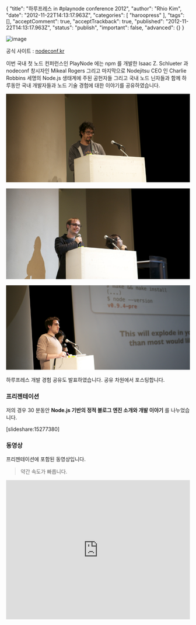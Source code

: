 {
    "title": "하루프레스 in #playnode conference 2012",
    "author": "Rhio Kim",
    "date": "2012-11-22T14:13:17.963Z",
    "categories": [
        "haroopress"
    ],
    "tags": [],
    "acceptComment": true,
    "acceptTrackback": true,
    "published": "2012-11-22T14:13:17.963Z",
    "status": "publish",
    "important": false,
    "advanced": {}
}

![image](./@img/IMG_0279.png)

공식 사이트 : [nodeconf.kr](http://nodeconf.kr)

이번 국내 첫 노드 컨퍼런스인 PlayNode 에는 npm 를 개발한 Isaac Z. Schlueter 과 nodeconf 창시자인 Mikeal Rogers 그리고 마지막으로 Nodejitsu CEO 인 Charlie Robbins 
세명의 Node.js 생태계에 주된 공헌자들 그리고 국내 노드 닌자들과 함께 하루동안 국내 개발자들과 노드 기술 경험에 대한 이야기를 공유하였습니다. 

![image](./@img/IMG_0253.png)

![image](./@img/IMG_0266.png)

![image](./@img/IMG_0277.png)

하루프레스 개발 경험 공유도 발표하였습니다.  공유 차원에서 포스팅합니다.

### 프리젠테이션

저의 경우 30 분동안 **Node.js 기반의 정적 블로그 엔진 소개와 개발 이야기** 를 나누었습니다. 

[slideshare:15277380]

### 동영상

프리젠테이션에 포함된 동영상입니다.
> 약간 속도가 빠릅니다.

<iframe src="http://player.vimeo.com/video/53989933?badge=0&amp;color=ffffff" width="100%" height="381" frameborder="0" webkitAllowFullScreen mozallowfullscreen allowFullScreen></iframe>